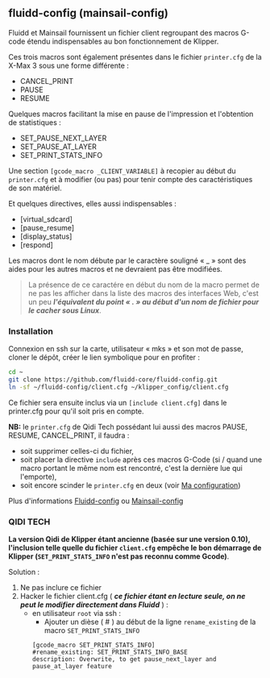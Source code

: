 ## fluidd-config (mainsail-config)

Fluidd et Mainsail fournissent un fichier client regroupant des macros G-code étendu indispensables au bon fonctionnement de Klipper.

Ces trois macros sont également présentes dans le fichier `printer.cfg` de la X-Max 3 sous une forme différente :

- CANCEL_PRINT
- PAUSE
- RESUME

Quelques macros facilitant la mise en pause de l'impression et l'obtention de statistiques :

- SET_PAUSE_NEXT_LAYER
- SET_PAUSE_AT_LAYER
- SET_PRINT_STATS_INFO
 
Une section `[gcode_macro _CLIENT_VARIABLE]` à recopier au début du `printer.cfg` et à modifier (ou pas) pour tenir compte des caractéristiques de son matériel.

Et quelques directives, elles aussi indispensables :

- [virtual_sdcard]
- [pause_resume]
- [display_status]
- [respond]

Les macros dont le nom débute par le caractère souligné « _ » sont des aides pour les autres macros et ne devraient pas être modifiées.

> La présence de ce caractére en début du nom de la macro permet de ne pas les afficher dans la liste des macros des interfaces Web, c'est un peu ***l'équivalent du point « . » au début d'un nom de fichier pour le cacher sous Linux***.

### Installation

Connexion en ssh sur la carte, utilisateur « mks » et son mot de passe, cloner le dépôt, créer le lien symbolique pour en profiter :

```bash
cd ~
git clone https://github.com/fluidd-core/fluidd-config.git
ln -sf ~/fluidd-config/client.cfg ~/klipper_config/client.cfg
```

Ce fichier sera ensuite inclus via un `[include client.cfg]` dans le printer.cfg pour qu'il soit pris en compte.

**NB:** le `printer.cfg` de Qidi Tech possédant lui aussi des macros PAUSE, RESUME, CANCEL_PRINT, il faudra :
- soit supprimer celles-ci du fichier,
- soit placer la directive `include` après ces macros G-Code (si / quand une macro portant le même nom est rencontré, c'est la dernière lue qui l'emporte),
- soit encore scinder le `printer.cfg` en deux (voir [Ma configuration](./MyConfiguration.md))

Plus d'informations [Fluidd-config](https://github.com/fluidd-core/fluidd-config) ou [Mainsail-config](https://github.com/mainsail-crew/mainsail-config)

### QIDI TECH

**La version Qidi de Klipper étant ancienne (basée sur une version 0.10), l'inclusion telle quelle du fichier `client.cfg` empêche
le bon démarrage de Klipper (`SET_PRINT_STATS_INFO` n'est pas reconnu comme Gcode)**.

Solution :

1. Ne pas inclure ce fichier
2. Hacker le fichier client.cfg ( ***ce fichier étant en lecture seule, on ne peut le modifier directement dans Fluidd*** ) :
    - en utilisateur `root` via ssh :
        - Ajouter un dièse ( # ) au début de la ligne `rename_existing` de la macro `SET_PRINT_STATS_INFO`
        ```
        [gcode_macro SET_PRINT_STATS_INFO]
        #rename_existing: SET_PRINT_STATS_INFO_BASE
        description: Overwrite, to get pause_next_layer and pause_at_layer feature
        ```
